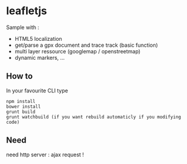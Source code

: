 leafletjs
=========

Sample with :
- HTML5 localization
- get/parse a gpx document and trace track (basic function)
- multi layer ressource (googlemap / openstreetmap)
- dynamic markers, ...

How to
---

In your favourite CLI type
```
npm install
bower install
grunt build
grunt watchbuild (if you want rebuild automaticly if you modifying code)
```

Need
---

need http server : ajax request !
